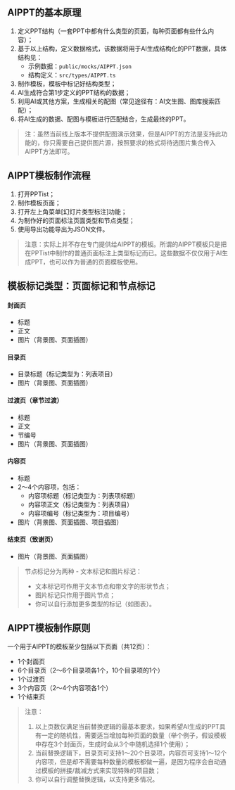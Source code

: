 ## AIPPT的基本原理
1. 定义PPT结构（一套PPT中都有什么类型的页面，每种页面都有些什么内容）；
2. 基于以上结构，定义数据格式，该数据将用于AI生成结构化的PPT数据，具体结构见：
    - 示例数据：`public/mocks/AIPPT.json`
    - 结构定义：`src/types/AIPPT.ts`
3. 制作模板，模板中标记好结构类型；
4. AI生成符合第1步定义的PPT结构的数据；
5. 利用AI或其他方案，生成相关的配图（常见途径有：AI文生图、图库搜索匹配）；
6. 将AI生成的数据、配图与模板进行匹配结合，生成最终的PPT。

> 注：虽然当前线上版本不提供配图演示效果，但是AIPPT的方法是支持此功能的，你只需要自己提供图片源，按照要求的格式将待选图片集合传入AIPPT方法即可。

## AIPPT模板制作流程
1. 打开PPTist；
2. 制作模板页面；
3. 打开左上角菜单[幻灯片类型标注]功能；
4. 为制作好的页面标注页面类型和节点类型；
5. 使用导出功能导出为JSON文件。

> 注意：实际上并不存在专门提供给AIPPT的模板。所谓的AIPPT模板只是把在PPTist中制作的普通页面标注上类型标记而已。这些数据不仅仅用于AI生成PPT，也可以作为普通的页面模板使用。

## 模板标记类型：页面标记和节点标记
#### 封面页
* 标题
* 正文
* 图片（背景图、页面插图）
#### 目录页
* 目录标题（标记类型为：列表项目）
* 图片（背景图、页面插图）
#### 过渡页（章节过渡）
* 标题
* 正文
* 节编号
* 图片（背景图、页面插图）
#### 内容页
* 标题
* 2～4个内容项，包括：
  * 内容项标题（标记类型为：列表项标题）
  * 内容项正文（标记类型为：列表项目）
  * 内容项编号（标记类型为：项目编号）
* 图片（背景图、页面插图、项目插图）
#### 结束页（致谢页）
* 图片（背景图、页面插图）

> 节点标记分为两种 - 文本标记和图片标记：
> - 文本标记可作用于文本节点和带文字的形状节点；
> - 图片标记只作用于图片节点；
> - 你可以自行添加更多类型的标记（如图表）。

## AIPPT模板制作原则
一个用于AIPPT的模板至少包括以下页面（共12页）：
* 1个封面页
* 6个目录页（2～6个目录项各1个，10个目录项的1个）
* 1个过渡页
* 3个内容页（2～4个内容项各1个）
* 1个结束页

> 注意：
> 1. 以上页数仅满足当前替换逻辑的最基本要求，如果希望AI生成的PPT具有一定的随机性，需要适当增加每种页面的数量（举个例子，假设模板中存在3个封面页，生成时会从3个中随机选择1个使用）；
> 2. 当前替换逻辑下，目录页可支持1～20个目录项，内容页可支持1～12个内容项，但是却不需要每种数量的模板都做一遍，是因为程序会自动通过模板的拼接/裁减方式来实现特殊的项目数；
> 3. 你可以自行调整替换逻辑，以支持更多情况。